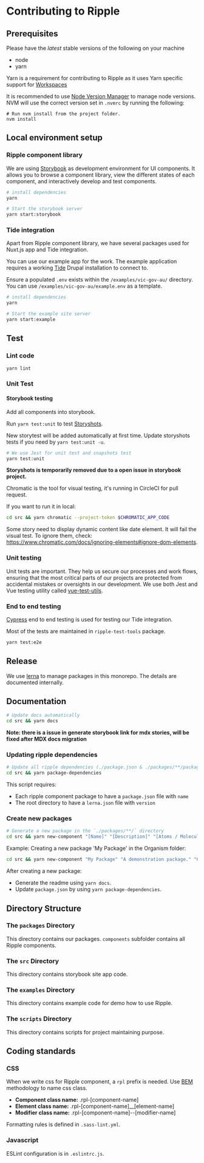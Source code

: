 # Contributing to Ripple

## Prerequisites

Please have the *latest* stable versions of the following on your machine

- node
- yarn

Yarn is a requirement for contributing to Ripple as it uses Yarn specific support for [Workspaces](https://classic.yarnpkg.com/lang/en/docs/workspaces/)


It is recommended to use [Node Version Manager](https://github.com/nvm-sh/nvm#readme) to manage node versions.
NVM will use the correct version set in `.nvmrc` by running the following:

```shell
# Run nvm install from the project folder.
nvm install
```


## Local environment setup

### Ripple component library

We are using [Storybook](https://storybook.js.org/) as development environment
for UI components. It allows you to browse a component library, view the
different states of each component, and interactively develop and test components.

``` bash
# install dependencies
yarn

# Start the storybook server
yarn start:storybook
```

### Tide integration

Apart from Ripple component library, we have several packages used for Nuxt.js app and Tide integration.

You can use our example app for the work. The example application requires a working [Tide](https://github.com/dpc-sdp/tide) Drupal installation to connect to.

Ensure a populated `.env` exists within the `/examples/vic-gov-au/` directory.
You can use `/examples/vic-gov-au/example.env` as a template.

```bash
# install dependencies
yarn

# Start the example site server
yarn start:example

```

## Test

### Lint code

``` bash
yarn lint
```

### Unit Test

#### Storybook testing

Add all components into storybook.

Run `yarn test:unit` to test [Storyshots](https://www.npmjs.com/package/@storybook/addon-storyshots).

New storytest will be added automatically at first time.
Update storyshots tests if you need by `yarn test:unit -u`.

``` bash
# We use Jest for unit test and snapshots test
yarn test:unit
```

**Storyshots is temporarily removed due to a open issue in storybook project.**

Chromatic is the tool for visual testing, it's running in CircleCI for pull request.

If you want to run it in local:

``` bash
cd src && yarn chromatic --project-token $CHROMATIC_APP_CODE
```

Some story need to display dynamic content like date element. It will fail the visual test.
To ignore them, check: https://www.chromatic.com/docs/ignoring-elements#ignore-dom-elements.

### Unit testing

Unit tests are important. They help us secure our processes and work flows, ensuring that the most critical parts of our projects are protected from accidental mistakes or oversights in our development. We use both Jest and Vue testing utility called [vue-test-utils](https://vue-test-utils.vuejs.org/).

### End to end testing

[Cypress](https://www.cypress.io/) end to end testing is used for testing our Tide integration.

Most of the tests are maintained in `ripple-test-tools` package.

``` bash
yarn test:e2e
```

## Release

We use [lerna](https://github.com/lerna/lerna) to manage packages in this monorepo. The details are documented internally.

## Documentation

``` bash
# Update docs automatically
cd src && yarn docs
```

**Note: there is a issue in generate storybook link for mdx stories, will be fixed after MDX docs migration**

### Updating ripple dependencies

``` bash
# Update all ripple dependencies (./package.json & ./packages/**/package.json)
cd src && yarn package-dependencies
```

This script requires:

- Each ripple component package to have a `package.json` file with `name`
- The root directory to have a `lerna.json` file with `version`

### Create new packages

``` bash
# Generate a new package in the `./packages/**/` directory
cd src && yarn new-component "[Name]" "[Description]" "[Atoms / Molecules / Organisms]"
```

Example: Creating a new package 'My Package' in the Organism folder:

``` bash
cd src && yarn new-component "My Package" "A demonstration package." "Organisms"
```

After creating a new package:

- Generate the readme using `yarn docs`.
- Update `package.json` by using `yarn package-dependencies`.

## Directory Structure

### The `packages` Directory

This directory contains our packages. `components` subfolder contains all Ripple components.

### The `src` Directory

This directory contains storybook site app code.

### The `examples` Directory

This directory contains example code for demo how to use Ripple.

### The `scripts` Directory

This directory contains scripts for project maintaining purpose.

## Coding standards

### CSS

When we write css for Ripple component, a `rpl` prefix is needed.
Use [BEM](http://getbem.com/introduction/) methodology to name css class.

- **Component class name:**  .rpl-[component-name]
- **Element class name:**  .rpl-[component-name]__[element-name]
- **Modifier class name:**  .rpl-[component-name]--[modifier-name]

Formatting rules is defined in `.sass-lint.yml`.

### Javascript

ESLint configuration is in `.eslintrc.js`.
